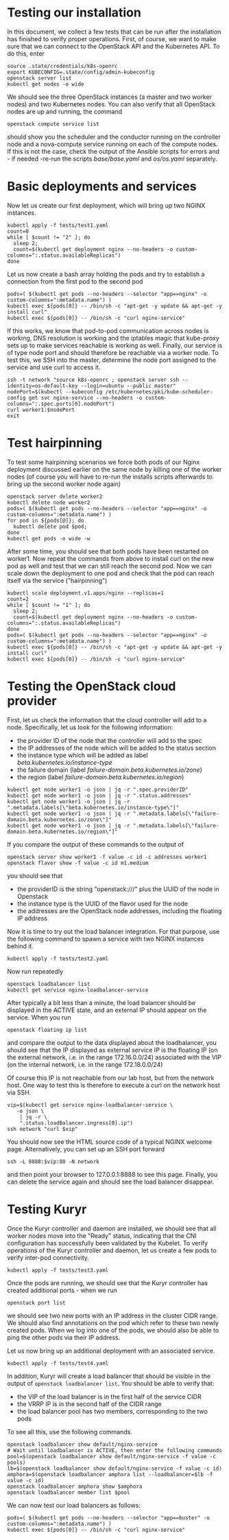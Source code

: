 Testing our installation
============================


In this document, we collect a few tests that can be run after the installation has finished to verify proper operations. First, of course, we want to make sure that we can connect to the OpenStack API and the Kubernetes API. To do this, enter

```
source .state/credentials/k8s-openrc
export KUBECONFIG=.state/config/admin-kubeconfig
openstack server list
kubectl get nodes -o wide
```

We should see the three OpenStack instances (a master and two worker nodes) and two Kubernetes nodes.  You can also verify that all OpenStack nodes are up and running, the command

```
openstack compute service list
```

should show you the scheduler and the conductor running on the controller node and a nova-compute service running on each of the compute nodes. If this is not the case, check the output of the Ansible scripts for errors and - if needed -re-run the scripts *base/base.yaml* and *os/os.yaml* separately.


# Basic deployments and services

Now let us create our first deployment, which will bring up two NGINX instances.

```
kubectl apply -f tests/test1.yaml
count=0
while [ $count != "2" ]; do
  sleep 2;
  count=$(kubectl get deployment nginx --no-headers -o custom-columns=":.status.availableReplicas")
done
```

Let us now create a bash array holding the pods and try to establish a connection from the first pod to the second pod

```
pods=( $(kubectl get pods --no-headers --selector "app==nginx" -o custom-columns=":metadata.name") )
kubectl exec ${pods[0]} -- /bin/sh -c "apt-get -y update && apt-get -y install curl"
kubectl exec ${pods[0]} -- /bin/sh -c "curl nginx-service"
```

If this works, we know that pod-to-pod communication across nodes is working, DNS resolution is working and the iptables magic that kube-proxy sets up to make services reachable is working as well. Finally, our service is of type node port and should therefore be reachable via a worker node. To test this, we SSH into the master, determine the node port assigned to the service and use curl to access it.


```
ssh -t network "source k8s-openrc ; openstack server ssh --identity=os-default-key --login=ubuntu --public master"
nodePort=$(kubectl --kubeconfig /etc/kubernetes/pki/kube-scheduler-config get svc nginx-service --no-headers -o custom-columns=":.spec.ports[0].nodePort")
curl worker1:$nodePort
exit
```


# Test hairpinning


 To test some hairpinning scenarios we force both pods of our Nginx deployment discussed earlier on the same node by killing one of the worker nodes (of course you will have to re-run the installs scripts afterwards to bring up the second worker node again)

```
openstack server delete worker2
kubectl delete node worker2
pods=( $(kubectl get pods --no-headers --selector "app==nginx" -o custom-columns=":metadata.name") )
for pod in ${pods[@]}; do
  kubectl delete pod $pod; 
done
kubectl get pods -o wide -w
```

After some time, you should see that both pods have been restarted on worker1. Now repeat the commands from above to install curl on the new pod as well and test that we can still reach the second pod. Now we can scale down the deployment to one pod and check that the pod can reach itself via the service ("hairpinning")

```
kubectl scale deployment.v1.apps/nginx --replicas=1
count=2
while [ $count != "1" ]; do
  sleep 2;
  count=$(kubectl get deployment nginx --no-headers -o custom-columns=":.status.availableReplicas")
done
pods=( $(kubectl get pods --no-headers --selector "app==nginx" -o custom-columns=":metadata.name") )
kubectl exec ${pods[0]} -- /bin/sh -c "apt-get -y update && apt-get -y install curl"
kubectl exec ${pods[0]} -- /bin/sh -c "curl nginx-service"
```

# Testing the OpenStack cloud provider

First, let us check the information that the cloud controller will add to a node. Specifically, let us look for the following information:

* the provider ID of the node that the controller will add to the spec
* the IP addresses of the node which will be added to the status section
* the instance type which will be added as label *beta.kubernetes.io/instance-type*
* the failure domain (label *failure-domain.beta.kubernetes.io/zone*)
* the region (label *failure-domain.beta.kubernetes.io/region*)


```
kubectl get node worker1 -o json | jq -r ".spec.providerID"
kubectl get node worker1 -o json | jq -r ".status.addresses"
kubectl get node worker1 -o json | jq -r ".metadata.labels[\"beta.kubernetes.io/instance-type\"]"
kubectl get node worker1 -o json | jq -r ".metadata.labels[\"failure-domain.beta.kubernetes.io/zone\"]"
kubectl get node worker1 -o json | jq -r ".metadata.labels[\"failure-domain.beta.kubernetes.io/region\"]"
```
If you compare the output of these commands to the output of 

``` 
openstack server show worker1 -f value -c id -c addresses worker1
openstack flavor show -f value -c id m1.medium
```

you should see that

* the providerID is the string "openstack:///" plus the UUID of the node in Openstack
* the instance type is the UUID of the flavor used for the node
* the addresses are the OpenStack node addresses, including the floating IP address

Now it is time to try out the load balancer integration. For that purpose, use the following command to spawn a service with two NGINX instances behind it.

```
kubectl apply -f tests/test2.yaml
```

Now run repeatedly

```
openstack loadbalancer list
kubectl get service nginx-loadbalancer-service
```
After typically a bit less than a minute, the load balancer should be displayed in the ACTIVE state, and an external IP should appear on the service. When you run

```
openstack floating ip list
```

and compare the output to the data displayed about the loadbalancer, you should see that the IP displayed as external service IP is the floating IP (on the external network, i.e. in the range 172.16.0.0/24) associated with the VIP (on the internal network, i.e. in the range 172.18.0.0/24)

Of course this IP is not reachable from our lab host, but from the network host. One way to test this is therefore to execute a curl on the network host via SSH.

```
vip=$(kubectl get service nginx-loadbalancer-service \
   -o json \
    | jq -r \
    ".status.loadBalancer.ingress[0].ip")
ssh network "curl $vip"
```    

You should now see the HTML source code of a typical NGINX welcome page. Alternatively, you can set up an SSH port forward

```
ssh -L 8888:$vip:80 -N network
```

and then point your browser to 127.0.0.1:8888 to see this page. Finally, you can delete the service again and should see the load balancer disappear.

# Testing Kuryr

Once the Kuryr controller and daemon are installed, we should see that all worker nodes move into the "Ready" status, indicating that the CNI configuration has successfully been validated by the Kubelet. To verify operations of the Kuryr controller and daemon, let us create a few pods to verify inter-pod connectivity.

```
kubectl apply -f tests/test3.yaml
```

Once the pods are running, we should see that the Kuryr controller has created additional ports - when we run

```
openstack port list
```

we should see two new ports with an IP address in the cluster CIDR range. We should also find annotations on the pod which refer to these two newly created pods. When we log into one of the pods, we should also be able to ping the other pods via their IP address.

Let us now bring up an additional deployment with an associated service.

```
kubectl apply -f tests/test4.yaml
```

In addition, Kuryr will create a load balancer that should be visible in the output of `openstack loadbalancer list`. You should be able to verify that:

* the VIP of the load balancer is in the first half of the service CIDR
* the VRRP IP is in the second half of the CIDR range
* the load balancer pool has two members, corresponding to the two pods 

To see all this, use the following commands.

```
openstack loadbalancer show default/nginx-service
# Wait until loadbalancer is ACTIVE, then enter the following commands
pool=$(openstack loadbalancer show default/nginx-service -f value -c pools)
lb=$(openstack loadbalancer show default/nginx-service -f value -c id)
amphora=$(openstack loadbalancer amphora list --loadbalancer=$lb -f value -c id)
openstack loadbalancer amphora show $amphora
openstack loadbalancer member list $pool
```

We can now test our load balancers as follows:

```
pods=( $(kubectl get pods --no-headers --selector "app==buster" -o custom-columns=":metadata.name") )
kubectl exec ${pods[0]} -- /bin/sh -c "curl nginx-service"
```



